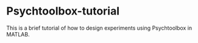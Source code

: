 # Psychtoolbox-tutorial
This is a brief tutorial of how to design experiments using Psychtoolbox in MATLAB.
